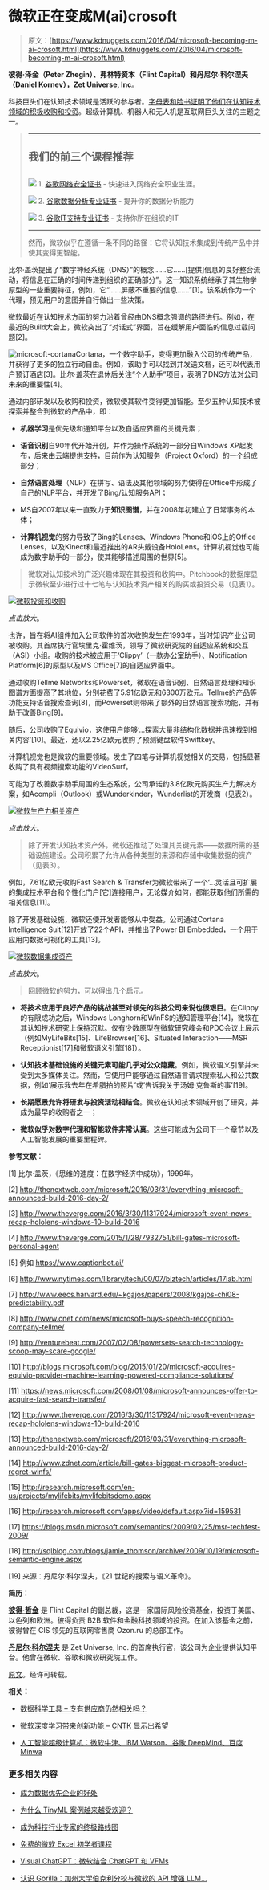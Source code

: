 # 微软正在变成M(ai)crosoft

> 原文：[https://www.kdnuggets.com/2016/04/microsoft-becoming-m-ai-crosoft.html](https://www.kdnuggets.com/2016/04/microsoft-becoming-m-ai-crosoft.html)

**彼得·泽金（Peter Zhegin）、弗林特资本（Flint Capital）和丹尼尔·科尔涅夫（Daniel Kornev），Zet Universe, Inc**。

科技巨头们在认知技术领域是活跃的参与者。[字母表和脸书证明了他们在认知技术领域的积极收购和投资](https://medium.com/friends-of-ai-society/letters-in-an-artificial-intelligence-book-what-investments-of-alphabet-and-facebook-may-say-about-b622b6e00abc)。超级计算机、机器人和无人机是互联网巨头关注的主题之一。

> * * *
> 
> ## 我们的前三个课程推荐
> ## 
> ![](../Images/0244c01ba9267c002ef39d4907e0b8fb.png) 1\. [谷歌网络安全证书](https://www.kdnuggets.com/google-cybersecurity) - 快速进入网络安全职业生涯。
> 
> ![](../Images/e225c49c3c91745821c8c0368bf04711.png) 2\. [谷歌数据分析专业证书](https://www.kdnuggets.com/google-data-analytics) - 提升你的数据分析能力
> 
> ![](../Images/0244c01ba9267c002ef39d4907e0b8fb.png) 3\. [谷歌IT支持专业证书](https://www.kdnuggets.com/google-itsupport) - 支持你所在组织的IT
> 
> * * *
> 
> 然而，微软似乎在遵循一条不同的路径：它将认知技术集成到传统产品中并使其变得更智能。

比尔·盖茨提出了“数字神经系统（DNS）”的概念……它……[提供]信息的良好整合流动，将信息在正确的时间传递到组织的正确部分”。这一知识系统继承了其生物学原型的一些重要特征，例如，它“……屏蔽不重要的信息……”[1]。该系统作为一个代理，预见用户的意图并自行做出一些决策。

微软最近在认知技术方面的努力沿着曾经由DNS概念强调的路径进行。例如，在最近的Build大会上，微软突出了“对话式”界面，旨在缓解用户面临的信息过载问题[2]。

![microsoft-cortana](../Images/49076ad5d1902f40355de5a8517283fe.png)Cortana，一个数字助手，变得更加融入公司的传统产品，并获得了更多的独立行动自由。例如，该助手可以找到并发送文档，还可以代表用户预订酒店[3]。比尔·盖茨在退休后关注“个人助手”项目，表明了DNS方法对公司未来的重要性[4]。

通过内部研发以及收购和投资，微软使其软件变得更加智能。至少五种认知技术被探索并整合到微软的产品中，即：

+   **机器学习**是优先级和通知平台以及自适应界面的关键元素；

+   **语音识别**自90年代开始开创，并作为操作系统的一部分自Windows XP起发布，后来由云端提供支持，目前作为认知服务（Project Oxford）的一个组成部分；

+   **自然语言处理**（NLP）在拼写、语法及其他领域的努力使得在Office中形成了自己的NLP平台，并开发了Bing/认知服务API；

+   MS自2007年以来一直致力于**知识图谱**，并在2008年初建立了日常事务的本体；

+   **计算机视觉**的努力导致了Bing的Lenses、Windows Phone和iOS上的Office Lenses，以及Kinect和最近推出的AR头戴设备HoloLens。计算机视觉也可能成为数字助手的一部分，使其能够描述周围的世界[5]。

> 微软对认知技术的广泛兴趣体现在其投资和收购中。Pitchbook的数据库显示微软至少进行过十七笔与认知技术资产相关的购买或投资交易（见表1）。

[![微软投资和收购](../Images/cceea9fa83c88f417dbc89d6cb614c6d.png)](https://cdn-images-1.medium.com/max/1200/1*DAq-bVwFJoKlcFTyuOfPjg.png)

*点击放大*。

也许，旨在将AI组件加入公司软件的首次收购发生在1993年，当时知识产业公司被收购。其首席执行官埃里克·霍维茨，领导了微软研究院的自适应系统和交互（ASI）小组。收购的技术被应用于‘Clippy’（一款办公室助手）、Notification Platform[6]的原型以及MS Office[7]的自适应界面中。

通过收购Tellme Networks和Powerset，微软在语音识别、自然语言处理和知识图谱方面提高了其地位，分别花费了5.91亿欧元和6300万欧元。Tellme的产品等功能支持语音搜索查询[8]，而Powerset则带来了额外的自然语言搜索功能，并有助于改善Bing[9]。

随后，公司收购了Equivio，这使用户能够‘…探索大量非结构化数据并迅速找到相关内容’[10]。最近，还以2.25亿欧元收购了预测键盘软件Swiftkey。

计算机视觉也是微软的重要领域。发生了四笔与计算机视觉相关的交易，包括显著收购了具有视频搜索功能的VideoSurf。

可能为了改善数字助手周围的生态系统，公司承诺约3.8亿欧元购买生产力解决方案，如Acompli（Outlook）或Wunderkinder，Wunderlist的开发商（见表2）。

[![微软生产力相关资产](../Images/db151a8cd5a57b7d31bb1fa25f5cac19.png)](https://cdn-images-1.medium.com/max/1200/1*URrLeI0yxFuPFPwb3asvdQ.png)

*点击放大*。

> 除了开发认知技术资产外，微软还推动了处理其关键元素——数据所需的基础设施建设。公司积累了允许从各种类型的来源和存储中收集数据的资产（见表3）。

例如，7.61亿欧元收购Fast Search & Transfer为微软带来了一个‘…灵活且可扩展的集成技术平台和个性化门户[它]连接用户，无论媒介如何，都能获取他们所需的相关信息[11]。

除了开发基础设施，微软还使开发者能够从中受益。公司通过Cortana Intelligence Suit[12]开放了22个API，并推出了Power BI Embedded，一个用于应用内数据可视化的工具[13]。

[![微软数据集成资产](../Images/e94289b5e900b0fd60d411f37de17fe9.png)](https://cdn-images-1.medium.com/max/1200/1*bZzgOWeq_X7tzJ8LweI-JA.png)

*点击放大*。

> 回顾微软的努力，可以得出几个启示。

+   **将技术应用于良好产品的挑战甚至对领先的科技公司来说也很艰巨**。在Clippy的有限成功之后，Windows Longhorn和WinFS的通知管理平台[14]，微软在其认知技术研究上保持沉默。仅有少数原型在微软研究峰会和PDC会议上展示（例如MyLifeBits[15]、LifeBrowser[16]、Situated Interaction——MSR Receptionist[17]和微软语义引擎[18]）。

+   **认知技术基础设施的关键元素可能几乎对公众隐藏**。例如，微软语义引擎并未受到太多媒体关注。然而，它使用户能够通过自然语言请求搜索私人和公共数据，例如‘展示我去年在希腊拍的照片’或‘告诉我关于汤姆·克鲁斯的事’[19]。

+   **长期愿景允许将研发与投资活动相结合**。微软在认知技术领域开创了研究，并成为最早的收购者之一；

+   **微软似乎对数字代理和智能软件非常认真**。这些可能成为公司下一个章节以及人工智能发展的重要里程碑。

**参考文献**：

[1] 比尔·盖茨，《思维的速度：在数字经济中成功》，1999年。

[2] http://thenextweb.com/microsoft/2016/03/31/everything-microsoft-announced-build-2016-day-2/

[3] http://www.theverge.com/2016/3/30/11317924/microsoft-event-news-recap-hololens-windows-10-build-2016

[4] http://www.theverge.com/2015/1/28/7932751/bill-gates-microsoft-personal-agent

[5] 例如 https://www.captionbot.ai/

[6] http://www.nytimes.com/library/tech/00/07/biztech/articles/17lab.html

[7] http://www.eecs.harvard.edu/~kgajos/papers/2008/kgajos-chi08-predictability.pdf

[8] http://www.cnet.com/news/microsoft-buys-speech-recognition-company-tellme/

[9] http://venturebeat.com/2007/02/08/powersets-search-technology-scoop-may-scare-google/

[10] http://blogs.microsoft.com/blog/2015/01/20/microsoft-acquires-equivio-provider-machine-learning-powered-compliance-solutions/

[11] https://news.microsoft.com/2008/01/08/microsoft-announces-offer-to-acquire-fast-search-transfer/

[12] http://www.theverge.com/2016/3/30/11317924/microsoft-event-news-recap-hololens-windows-10-build-2016

[13] http://thenextweb.com/microsoft/2016/03/31/everything-microsoft-announced-build-2016-day-2/

[14] http://www.zdnet.com/article/bill-gates-biggest-microsoft-product-regret-winfs/

[15] http://research.microsoft.com/en-us/projects/mylifebits/mylifebitsdemo.aspx

[16] http://research.microsoft.com/apps/video/default.aspx?id=159531

[17] https://blogs.msdn.microsoft.com/semantics/2009/02/25/msr-techfest-2009/

[18] http://sqlblog.com/blogs/jamie_thomson/archive/2009/10/19/microsoft-semantic-engine.aspx

[19] 来源：丹尼尔·科尔涅夫，《21 世纪的搜索与语义革命》。

**简历**：

**[彼得·哲金](https://twitter.com/peterzhegin)** 是 Flint Capital 的副总裁，这是一家国际风险投资基金，投资于美国、以色列和欧洲。彼得负责 B2B 软件和金融科技领域的投资。在加入该基金之前，彼得曾在 CIS 领先的互联网零售商 Ozon.ru 的总部工作。

**[丹尼尔·科尔涅夫](https://twitter.com/danielko)** 是 Zet Universe, Inc. 的首席执行官，该公司为企业提供认知平台。他曾在微软、谷歌和微软研究院工作。

[原文](https://medium.com/friends-of-ai-society/microsoft-is-becoming-m-ai-crosoft-cognitive-technologies-research-and-investments-of-the-software-51271879b8b4)。经许可转载。

**相关：**

+   [数据科学工具 – 专有供应商仍然相关吗？](/2016/03/data-science-tools-proprietary-vendors-vs-open-source.html)

+   [微软深度学习带来创新功能 – CNTK 显示出希望](/2016/02/microsoft-deep-learning-brings-innovative-features.html)

+   [人工智能超级计算机：微软牛津、IBM Watson、谷歌 DeepMind、百度 Minwa](/2016/02/ai-supercomputers-microsoft-ibm-watson-google-deepmind-baidu.html)

### 更多相关内容

+   [成为数据优先企业的好处](https://www.kdnuggets.com/2022/07/benefits-becoming-datafirst-enterprise.html)

+   [为什么 TinyML 案例越来越受欢迎？](https://www.kdnuggets.com/2022/10/tinyml-cases-becoming-popular.html)

+   [成为科技行业专家的终极路线图](https://www.kdnuggets.com/the-ultimate-roadmap-to-becoming-specialised-in-the-tech-industry)

+   [免费的微软 Excel 初学者课程](https://www.kdnuggets.com/2022/09/free-microsoft-excel-beginners-course.html)

+   [Visual ChatGPT：微软结合 ChatGPT 和 VFMs](https://www.kdnuggets.com/2023/03/visual-chatgpt-microsoft-combine-chatgpt-vfms.html)

+   [认识 Gorilla：加州大学伯克利分校与微软的 API 增强 LLM…](https://www.kdnuggets.com/2023/06/meet-gorilla-uc-berkeley-microsoft-apiaugmented-llm-outperforms-gpt4-chatgpt-claude.html)
